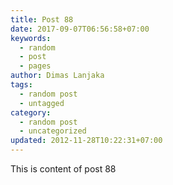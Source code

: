 ```yaml
---
title: Post 88
date: 2017-09-07T06:56:58+07:00
keywords:
  - random
  - post
  - pages
author: Dimas Lanjaka
tags:
  - random post
  - untagged
category:
  - random post
  - uncategorized
updated: 2012-11-28T10:22:31+07:00
---
```

This is content of post 88